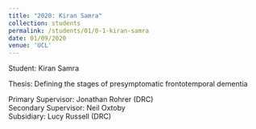 ```yaml
---
title: "2020: Kiran Samra"
collection: students
permalink: /students/01/0-1-kiran-samra
date: 01/09/2020
venue: 'UCL'
---
```

Student: Kiran Samra

Thesis: Defining the stages of presymptomatic frontotemporal dementia<br/>

Primary Supervisor: Jonathan Rohrer (DRC)<br/>
Secondary Supervisor: Neil Oxtoby<br/>
Subsidiary: Lucy Russell (DRC)